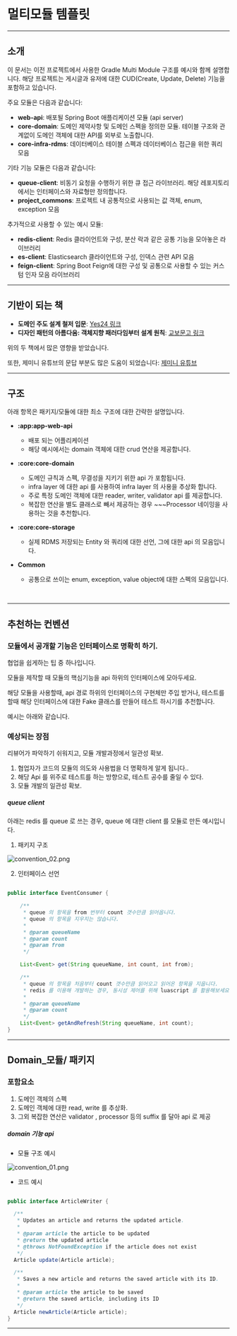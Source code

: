 # 멀티모듈 템플릿

---

## 소개

이 문서는 이전 프로젝트에서 사용한 Gradle Multi Module 구조를 예시와 함께 설명합니다. 해당 프로젝트는 게시글과 유저에 대한 CUD(Create, Update, Delete) 기능을 포함하고
있습니다.

주요 모듈은 다음과 같습니다:

- **web-api**: 배포될 Spring Boot 애플리케이션 모듈 (api server)
- **core-domain**: 도메인 제약사항 및 도메인 스펙을 정의한 모듈. 테이블 구조와 관계없이 도메인 객체에 대한 API를 외부로 노출합니다.
- **core-infra-rdms**: 데이터베이스 테이블 스펙과 데이터베이스 접근을 위한 쿼리 모음

기타 기능 모듈은 다음과 같습니다:

- **queue-client**: 비동기 요청을 수행하기 위한 큐 접근 라이브러리. 해당 레포지토리에서는 인터페이스와 자료형만 정의합니다.
- **project_commons**: 프로젝트 내 공통적으로 사용되는 값 객체, enum, exception 모음

추가적으로 사용할 수 있는 예시 모듈:

- **redis-client**: Redis 클라이언트와 구성, 분산 락과 같은 공통 기능을 모아놓은 라이브러리
- **es-client**: Elasticsearch 클라이언트와 구성, 인덱스 관련 API 모음
- **feign-client**: Spring Boot Feign에 대한 구성 및 공통으로 사용할 수 있는 커스텀 인자 모음 라이브러리

---

## 기반이 되는 책

- **도메인 주도 설계 철저 입문**: [Yes24 링크](https://m.yes24.com/Goods/Detail/93384475)
- **디자인 패턴의 아름다움: 객체지향 패러다임부터 설계 원칙**: [교보문고 링크](https://product.kyobobook.co.kr/detail/S000202093794)

위의 두 책에서 많은 영향을 받았습니다.

또한, 제미니 유튜브의 문답 부분도 많은 도움이 되었습니다: [제미니 유튜브](https://www.youtube.com/@geminikims)


---



## 구조

아래 항목은 패키지/모듈에 대한 최소 구조에 대한 간략한 설명입니다.

- **:app:app-web-api**
    - 배포 되는 어플리케이션
    - 해당 예시에서는 domain 객체에 대한 crud 연산을 제공합니다.


- **:core:core-domain**
    - 도메인 규칙과 스펙, 무결성을 지키기 위한 api 가 포함됩니다.
    - infra layer 에 대한 api 를 사용하여 infra layer 의 사용을 추상화 합니다.
    - 주로 특정 도메인 객체에 대한 reader, writer, validator api 를 제공합니다.
    - 복잡한 연산을 별도 클래스로 빼서 제공하는 경우 ~~~Processor 네이밍을 사용하는 것을 추천합니다.


- **:core:core-storage**
    - 실제 RDMS 저장되는 Entity 와 쿼리에 대한 선언, 그에 대한 api 의 모음입니다.


- **Common**
    - 공통으로 쓰이는 enum, exception, value object에 대한 스펙의 모음입니다.

<br/>

---

## 추천하는 컨벤션

### 모듈에서 공개할 기능은 인터페이스로 명확히 하기.

협업을 쉽게하는 팁 중 하나입니다.

모듈을 제작할 때 모듈의 핵심기능을 api 하위의 인터페이스에 모아두세요.

해당 모듈을 사용할때, api 경로 하위의 인터페이스의 구현체만 주입 받거나, 테스트를 할때 해당 인터페이스에 대한 Fake 클래스를 만들어 테스트 하시기를 추천합니다. 

예시는 아래와 같습니다.

### 예상되는 장점 

리뷰어가 파악하기 쉬워지고, 모듈 개발과정에서 일관성 확보.

1. 협업자가 코드의 모듈의 의도와 사용법을 더 명확하게 알게 됩니다..
2. 해당 Api 를 위주로 테스트를 하는 방향으로, 테스트 공수를 줄일 수 있다.
3. 모듈 개발의 일관성 확보.


##### queue client 

아래는 redis 를 queue 로 쓰는 경우, queue 에 대한 client 를 모듈로 만든 예시입니다.

1. 패키지 구조 

![convention_02.png](images%2Fconvention_02.png)


2. 인터페이스 선언 

```java

public interface EventConsumer {

    /**
     * queue 의 항목을 from 번부터 count 갯수만큼 읽어옵니다.
     * queue 의 항목을 지우지는 않습니다.
     *
     * @param queueName
     * @param count
     * @param from
     */

    List<Event> get(String queueName, int count, int from);

    /**
     * queue 의 항목을 처음부터 count 갯수만큼 읽어오고 읽어온 항목을 지웁니다.
     * redis 를 이용해 개발하는 경우, 동시성 제어를 위해 luascript 를 활용해보세요 .
     *
     * @param queueName
     * @param count
     */
    List<Event> getAndRefresh(String queueName, int count);
}

```
---


## Domain_모듈/ 패키지

### 포함요소

1. 도메인 객체의 스펙
2. 도메인 객체에 대한 read, write 를 추상화.
3. 그외 복잡한 연산은 validator , processor 등의 suffix 를 달아 api 로 제공



##### domain 기능 api

- 모듈 구조 예시

![convention_01.png](images%2Fconvention_01.png)


- 코드 예시

```java

public interface ArticleWriter {

  /**
   * Updates an article and returns the updated article.
   *
   * @param article the article to be updated
   * @return the updated article
   * @throws NotFoundException if the article does not exist
   */
  Article update(Article article);

  /**
   * Saves a new article and returns the saved article with its ID.
   *
   * @param article the article to be saved
   * @return the saved article, including its ID
   */
  Article newArticle(Article article);
}
```

---

